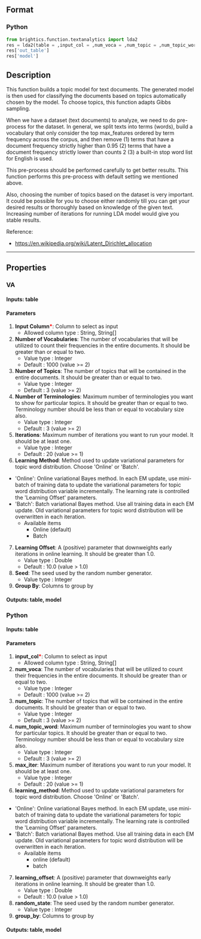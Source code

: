 ## Format
### Python
```python
from brightics.function.textanalytics import lda2
res = lda2(table = ,input_col = ,num_voca = ,num_topic = ,num_topic_word = ,max_iter = ,learning_method = ,learning_offset = ,random_state = ,group_by = )
res['out_table']
res['model']
```

## Description
This function builds a topic model for text documents. The generated model is then used for classifying the documents based on topics automatically chosen by the model. To choose topics, this function adapts Gibbs sampling.

When we have a dataset (text documents) to analyze, we need to do pre-process for the dataset. In general, we split texts into terms (words), build a vocabulary that only consider the top max_features ordered by term frequency across the corpus, and then remove (1)  terms that have a document frequency strictly higher than 0.95 (2) terms that have a document frequency strictly lower than counts 2 (3) a built-in stop word list for English is used.  

This pre-process should be performed carefully to get better results. This function performs this pre-process with default setting we mentioned above.

Also, choosing the number of topics based on the dataset is very important. It could be possible for you to choose either randomly till you can get your desired results or thoroughly based on knowledge of the given text. Increasing number of iterations for running LDA model would give you stable results.

Reference:
+ <https://en.wikipedia.org/wiki/Latent_Dirichlet_allocation>

---

## Properties
### VA
#### Inputs: table

#### Parameters
1. **Input Column**<b style="color:red">*</b>: Column to select as input
   - Allowed column type : String, String[]
2. **Number of Vocabularies**: The number of vocabularies that will be utilized to count their frequencies in the entire documents. It should be greater than or equal to two.
   - Value type : Integer
   - Default : 1000 (value >= 2)
3. **Number of Topics**: The number of topics that will be contained in the entire documents. It should be greater than or equal to two.
   - Value type : Integer
   - Default : 3 (value >= 2)
4. **Number of Terminologies**: Maximum number of terminologies you want to show for particular topics. It should be greater than or equal to two. Terminology number should be less than or equal to vocabulary size also.
   - Value type : Integer
   - Default : 3 (value >= 2)
5. **Iterations**: Maximum number of iterations you want to run your model. It should be at least one.
   - Value type : Integer
   - Default : 20 (value >= 1)
6. **Learning Method**: Method used to update variational parameters for topic word distribution. Choose 'Online' or 'Batch'.
- 'Online': Online variational Bayes method. In each EM update, use mini-batch of training data to update the variational parameters for topic word distribution variable incrementally. The learning rate is controlled the 'Learning Offset' parameters.
- 'Batch': Batch variational Bayes method. Use all training data in each EM update. Old variational parameters for topic word distribution will be overwritten in each iteration.
   - Available items
      - Online (default)
      - Batch
7. **Learning Offset**: A (positive) parameter that downweights early iterations in online learning. It should be greater than 1.0.
   - Value type : Double
   - Default : 10.0 (value > 1.0)
8. **Seed**: The seed used by the random number generator.
   - Value type : Integer
9. **Group By**: Columns to group by

#### Outputs: table, model

### Python
#### Inputs: table

#### Parameters
1. **input_col**<b style="color:red">*</b>: Column to select as input
   - Allowed column type : String, String[]
2. **num_voca**: The number of vocabularies that will be utilized to count their frequencies in the entire documents. It should be greater than or equal to two.
   - Value type : Integer
   - Default : 1000 (value >= 2)
3. **num_topic**: The number of topics that will be contained in the entire documents. It should be greater than or equal to two.
   - Value type : Integer
   - Default : 3 (value >= 2)
4. **num_topic_word**: Maximum number of terminologies you want to show for particular topics. It should be greater than or equal to two. Terminology number should be less than or equal to vocabulary size also.
   - Value type : Integer
   - Default : 3 (value >= 2)
5. **max_iter**: Maximum number of iterations you want to run your model. It should be at least one.
   - Value type : Integer
   - Default : 20 (value >= 1)
6. **learning_method**: Method used to update variational parameters for topic word distribution. Choose 'Online' or 'Batch'.
- 'Online': Online variational Bayes method. In each EM update, use mini-batch of training data to update the variational parameters for topic word distribution variable incrementally. The learning rate is controlled the 'Learning Offset' parameters.
- 'Batch': Batch variational Bayes method. Use all training data in each EM update. Old variational parameters for topic word distribution will be overwritten in each iteration.
   - Available items
      - online (default)
      - batch
7. **learning_offset**: A (positive) parameter that downweights early iterations in online learning. It should be greater than 1.0.
   - Value type : Double
   - Default : 10.0 (value > 1.0)
8. **random_state**: The seed used by the random number generator.
   - Value type : Integer
9. **group_by**: Columns to group by

#### Outputs: table, model

